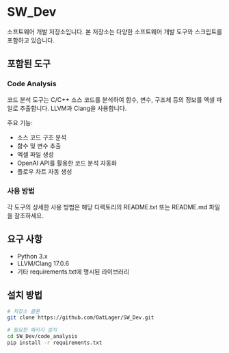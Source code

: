 # SW_Dev

소프트웨어 개발 저장소입니다. 본 저장소는 다양한 소프트웨어 개발 도구와 스크립트를 포함하고 있습니다.

## 포함된 도구

### Code Analysis

코드 분석 도구는 C/C++ 소스 코드를 분석하여 함수, 변수, 구조체 등의 정보를 엑셀 파일로 추출합니다. LLVM과 Clang을 사용합니다.

주요 기능:
- 소스 코드 구조 분석
- 함수 및 변수 추출
- 엑셀 파일 생성
- OpenAI API를 활용한 코드 분석 자동화
- 플로우 차트 자동 생성

### 사용 방법

각 도구의 상세한 사용 방법은 해당 디렉토리의 README.txt 또는 README.md 파일을 참조하세요.

## 요구 사항

- Python 3.x
- LLVM/Clang 17.0.6
- 기타 requirements.txt에 명시된 라이브러리

## 설치 방법

```bash
# 저장소 클론
git clone https://github.com/OatLager/SW_Dev.git

# 필요한 패키지 설치
cd SW_Dev/code_analysis
pip install -r requirements.txt
```
